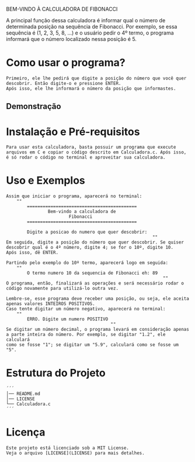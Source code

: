 BEM-VINDO À CALCULADORA DE FIBONACCI
            
A principal função dessa calculadora é informar qual o número de determinada
posição na sequência de Fibonacci.
Por exemplo, se essa sequência é (1, 2, 3, 5, 8, ...) e o usuário pedir 
o 4º termo, o programa informará que o número localizado nessa posição é 5.

# Como usar o programa?
    Primeiro, ele lhe pedirá que digite a posição do número que você quer
    descobrir. Então digite-o e pressione ENTER.
    Após isso, ele lhe informará o número da posição que informastes.
    
## Demonstração

# Instalação e Pré-requisitos
    Para usar esta calculadora, basta possuir um programa que execute
    arquivos em C e copiar o código descrito em Calculadora.c. Após isso,
    é só rodar o código no terminal e aproveitar sua calculadora.

# Uso e Exemplos
    Assim que iniciar o programa, aparecerá no terminal:
        ""
            ==========================================
                    Bem-vindo a calculadora de
                            Fibonacci
            ==========================================

            Digite a posicao do numero que quer descobrir:
                                                            ""
    Em seguida, digite a posição do número que quer descobrir. Se quiser 
    descobrir qual é o 4º número, digite 4; se for o 10º, digite 10. 
    Após isso, dê ENTER.

    Partindo pelo exemplo do 10º termo, aparecerá logo em seguida:
        ""
            O termo numero 10 da sequencia de Fibonacci eh: 89
                                                                ""
    O programa, então, finalizará as operações e será necessário rodar o
    código novamente para utilizá-lo outra vez.

    Lembre-se, esse programa deve receber uma posição, ou seja, ele aceita
    apenas valores INTEIROS POSITIVOS. 
    Caso tente digitar um número negativo, aparecerá no terminal:
        ""
            ERRO. Digite um numero POSITIVO
                                            ""
    Se digitar um número decimal, o programa levará em consideração apenas
    a parte inteira do número. Por exemplo, se digitar "1.2", ele calculará
    como se fosse "1"; se digitar um "5.9", calculará como se fosse um "5".

# Estrutura do Projeto
    ´´´
    │── README.md
    │── LICENSE
    └── Calculadora.c
    ´´´

# Licença
    Este projeto está licenciado sob a MIT License. 
    Veja o arquivo [LICENSE](LICENSE) para mais detalhes.
